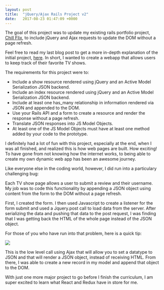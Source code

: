 ```yaml
---
layout: post
title:  "jQuery/Ajax Rails Project v2"
date:   2017-08-23 01:47:09 +0000
---
```



The goal of this project was to update my existing rails portfolio project, [Chill Flix](https://github.com/lucketta/chill-flix-rails-portfolio-project), to include jQuery and Ajax requests to update the DOM without a page refresh.

Feel free to read my last blog post to get a more in-depth explanation of the initial project, [here](http://areannaluckett.org/2017/07/08/activerecord_query_in_rails_portfolio_project/). In short, I wanted to create a webapp that allows users to keep track of their favorite TV shows.

The requirements for this project were to:
* Include a show resource rendered using jQuery and an Active Model Serialization JSON backend.
* Include an index resource rendered using jQuery and an Active Model Serialization JSON backend.
* Include at least one has_many relationship in information rendered via JSON and appended to the DOM.
* Use your Rails API and a form to create a resource and render the response without a page refresh.
* Translate JSON responses into JS Model Objects.
* At least one of the JS Model Objects must have at least one method added by your code to the prototype.

I definitely had a lot of fun with this project, especially at the end, when I was all finished, and realized this is how web pages are built. How exciting! To have gone from not knowing how the internet works, to being able to create my own dynamic web app has been an awesome journey.

Like everyone else in the coding world, however, I did run into a particulary challenging bug:

Each TV show page allows a user to submit a review and their username. My job was to code this functionality by appending a JSON object using content from the form to the DOM without a page refresh. 

First, I created the form. I then used Javascript to create a listener for the form submit and used a Jquery.post call to load data from the server. After serializing the data and pushing that data to the post request, I was finding that I was getting back the HTML of the whole page instead of the JSON object. 

For those of you who have run into that problem, here is a quick tip:

![](http://imgur.com/bupmwen.png)

This is the low level call using Ajax that will allow you to set a datatype to JSON and that will render a JSON object, instead of receiving HTML. From there, I was able to create a new record in my model and append that object to the DOM.

With just one more major project to go before I finish the curriculum, I am super excited to learn what React and Redux have in store for me.


